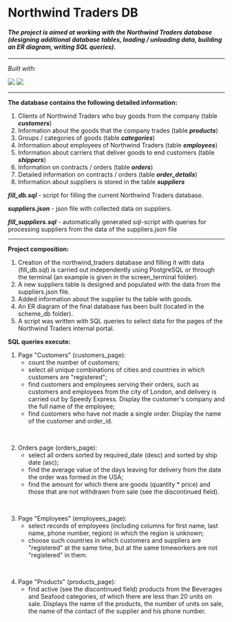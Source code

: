 # Northwind Traders DB

#### _The project is aimed at working with the Northwind Traders database (designing additional database tables, loading / unloading data, building an ER diagram, writing SQL queries)._

---

*Built with:*

[<img src="https://img.shields.io/badge/python-3.9-blue?style=for-the-badge&logo=Python">](https://www.python.org/)
[<img src="https://img.shields.io/badge/SQL-grey?style=for-the-badge&logo=SQL">](https://en.wikipedia.org/wiki/SQL)

---

**The database contains the following detailed information:**

1. Clients of Northwind Traders who buy goods from the company (table ***customers***)
2. Information about the goods that the company trades (table ***products***)
3. Groups / categories of goods (table ***categories***)
4. Information about employees of Northwind Traders (table ***employees***)
5. Information about carriers that deliver goods to end customers (table ***shippers***)
6. Information on contracts / orders (table ***orders***)
7. Detailed information on contracts / orders (table ***order_details***)
8. Information about suppliers is stored in the table ***suppliers***


***fill_db.sql*** - script for filling the current Northwind Traders database.


***suppliers.json*** - json file with collected data on suppliers.


***fill_suppliers.sql*** - automatically generated sql-script with queries for processing suppliers 
                       from the data of the suppliers.json file

---

**Project composition:** 
1. Creation of the northwind_traders database and filling it with data (fill_db.sql) 
   is carried out independently using PostgreSQL or through the terminal 
   (an example is given in the screen_terminal folder).
2. A new suppliers table is designed and populated with the data from the suppliers.json file.
3. Added information about the supplier to the table with goods.
4. An ER diagram of the final database has been built (located in the scheme_db folder).
5. A script was written with SQL queries to select data for the pages of the Northwind Traders internal portal.


**SQL queries execute:**

1. Page "Customers" (customers_page):
    - count the number of customers;
    - select all unique combinations of cities and countries in which customers are "registered";
    - find customers and employees serving their orders, such as customers and employees from the city of London, 
      and delivery is carried out by Speedy Express. Display the customer's company and the full name of the employee;
    - find customers who have not made a single order. Display the name of the customer and order_id.

<br />

2. Orders page (orders_page):
    - select all orders sorted by required_date (desc) and sorted by ship date (asc);
    - find the average value of the days leaving for delivery from the date the order was formed in the USA;
    - find the amount for which there are goods (quantity * price) and those that are not withdrawn from sale 
      (see the discontinued field).

<br />

3. Page "Employees" (employees_page):
    - select records of employees (including columns for first name, last name, phone number, region) 
      in which the region is unknown;
    - choose such countries in which customers and suppliers are "registered" at the same time, 
      but at the same timeworkers are not "registered" in them.

<br />

4. Page "Products" (products_page):
    - find active (see the discontinued field) products from the Beverages and Seafood categories, 
      of which there are less than 20 units on sale. Displays the name of the products, the number of units on sale, the name of the contact of the supplier and his phone number.
